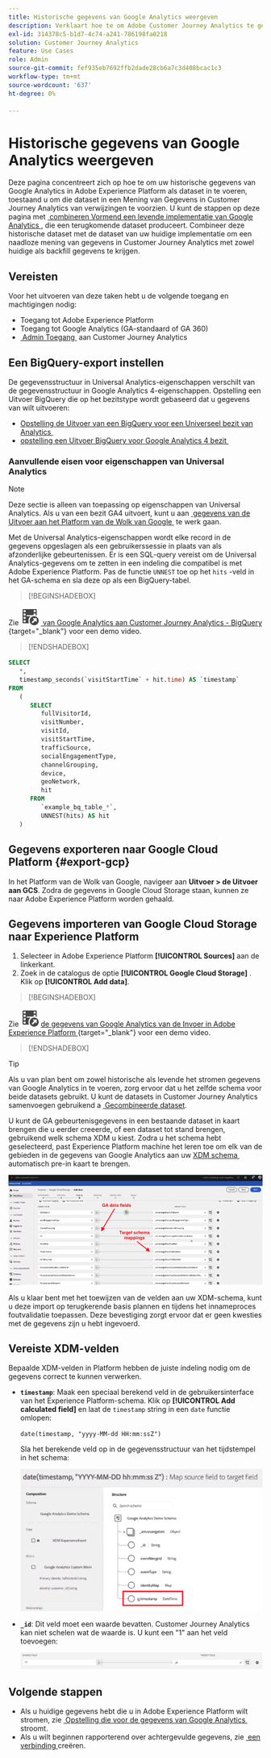 ```yaml
---
title: Historische gegevens van Google Analytics weergeven
description: Verklaart hoe te om Adobe Customer Journey Analytics te gebruiken om uw gegevens van Google Analytics in Adobe Experience Platform op te nemen.
exl-id: 314378c5-b1d7-4c74-a241-786198fa0218
solution: Customer Journey Analytics
feature: Use Cases
role: Admin
source-git-commit: fef935eb7692ffb2dade28cb6a7c3d408bcac1c3
workflow-type: tm+mt
source-wordcount: '637'
ht-degree: 0%

---
```



# Historische gegevens van Google Analytics weergeven

Deze pagina concentreert zich op hoe te om uw historische gegevens van Google Analytics in Adobe Experience Platform als dataset in te voeren, toestaand u om die dataset in een Mening van Gegevens in Customer Journey Analytics van verwijzingen te voorzien. U kunt de stappen op deze pagina met [&#x200B; combineren Vormend een levende implementatie van Google Analytics &#x200B;](streaming.md), die een terugkomende dataset produceert. Combineer deze historische dataset met de dataset van uw huidige implementatie om een naadloze mening van gegevens in Customer Journey Analytics met zowel huidige als backfill gegevens te krijgen.

## Vereisten

Voor het uitvoeren van deze taken hebt u de volgende toegang en machtigingen nodig:

* Toegang tot Adobe Experience Platform
* Toegang tot Google Analytics (GA-standaard of GA 360)
* [&#x200B; Admin Toegang &#x200B;](/help/technotes/access-control.md) aan Customer Journey Analytics

## Een BigQuery-export instellen

De gegevensstructuur in Universal Analytics-eigenschappen verschilt van de gegevensstructuur in Google Analytics 4-eigenschappen. Opstelling een Uitvoer BigQuery die op het bezitstype wordt gebaseerd dat u gegevens van wilt uitvoeren:

* [&#x200B; Opstelling de Uitvoer van een BigQuery voor een Universeel bezit van Analytics &#x200B;](https://support.google.com/analytics/answer/3416092)
* [&#x200B; opstelling een Uitvoer BigQuery voor Google Analytics 4 bezit &#x200B;](https://support.google.com/analytics/answer/9823238)

### Aanvullende eisen voor eigenschappen van Universal Analytics

>[!NOTE]
>
>Deze sectie is alleen van toepassing op eigenschappen van Universal Analytics. Als u van een bezit GA4 uitvoert, kunt u aan [&#x200B; gegevens van de Uitvoer aan het Platform van de Wolk van Google &#x200B;](#export-gcp) te werk gaan.

Met de Universal Analytics-eigenschappen wordt elke record in de gegevens opgeslagen als een gebruikerssessie in plaats van als afzonderlijke gebeurtenissen. Er is een SQL-query vereist om de Universal Analytics-gegevens om te zetten in een indeling die compatibel is met Adobe Experience Platform. Pas de functie `UNNEST` toe op het `hits` -veld in het GA-schema en sla deze op als een BigQuery-tabel.


>[!BEGINSHADEBOX]

Zie ![&#x200B; VideoCheckedOut &#x200B;](/help/assets/icons/VideoCheckedOut.svg) [&#x200B; van Google Analytics aan Customer Journey Analytics - BigQuery &#x200B;](https://video.tv.adobe.com/v/332634?quality=12&learn=on){target="_blank"} voor een demo video.

>[!ENDSHADEBOX]


```sql
SELECT
   *,
   timestamp_seconds(`visitStartTime` + hit.time) AS `timestamp` 
FROM
   (
      SELECT
         fullVisitorId,
         visitNumber,
         visitId,
         visitStartTime,
         trafficSource,
         socialEngagementType,
         channelGrouping,
         device,
         geoNetwork,
         hit 
      FROM
         `example_bq_table_*`,
         UNNEST(hits) AS hit 
   )
```

## Gegevens exporteren naar Google Cloud Platform {#export-gcp}

In het Platform van de Wolk van Google, navigeer aan **Uitvoer > de Uitvoer aan GCS**. Zodra de gegevens in Google Cloud Storage staan, kunnen ze naar Adobe Experience Platform worden gehaald.

## Gegevens importeren van Google Cloud Storage naar Experience Platform

1. Selecteer in Adobe Experience Platform **[!UICONTROL Sources]** aan de linkerkant.
1. Zoek in de catalogus de optie **[!UICONTROL Google Cloud Storage]** . Klik op **[!UICONTROL Add data]**.


>[!BEGINSHADEBOX]

Zie ![&#x200B; VideoCheckedOut &#x200B;](/help/assets/icons/VideoCheckedOut.svg) [&#x200B; de gegevens van Google Analytics van de Invoer in Adobe Experience Platform &#x200B;](https://video.tv.adobe.com/v/3437172?quality=12&learn=on&captions=dut){target="_blank"} voor een demo video.

>[!ENDSHADEBOX]


>[!TIP]
>
>Als u van plan bent om zowel historische als levende het stromen gegevens van Google Analytics in te voeren, zorg ervoor dat u het zelfde schema voor beide datasets gebruikt. U kunt de datasets in Customer Journey Analytics samenvoegen gebruikend a [&#x200B; Gecombineerde dataset &#x200B;](/help/connections/combined-dataset.md).

U kunt de GA gebeurtenisgegevens in een bestaande dataset in kaart brengen die u eerder creeerde, of een dataset tot stand brengen, gebruikend welk schema XDM u kiest. Zodra u het schema hebt geselecteerd, past Experience Platform machine het leren toe om elk van de gebieden in de gegevens van Google Analytics aan uw [&#x200B; XDM schema &#x200B;](https://experienceleague.adobe.com/docs/experience-platform/xdm/home.html?lang=nl-NL#ui) automatisch pre-in kaart te brengen.

![&#x200B; kaart van het Schema die de GA gegevensgebieden en de het schemaafbeeldingen van het Doel benadrukt &#x200B;](../../assets/schema-map.png)

Als u klaar bent met het toewijzen van de velden aan uw XDM-schema, kunt u deze import op terugkerende basis plannen en tijdens het innameproces foutvalidatie toepassen. Deze bevestiging zorgt ervoor dat er geen kwesties met de gegevens zijn u hebt ingevoerd.

## Vereiste XDM-velden

Bepaalde XDM-velden in Platform hebben de juiste indeling nodig om de gegevens correct te kunnen verwerken.

* **`timestamp`**: Maak een speciaal berekend veld in de gebruikersinterface van het Experience Platform-schema. Klik op **[!UICONTROL Add calculated field]** en laat de `timestamp` string in een `date` functie omlopen:

  `date(timestamp, "yyyy-MM-dd HH:mm:ssZ")`

  Sla het berekende veld op in de gegevensstructuur van het tijdstempel in het schema:

  ![&#x200B; Tijdstempel &#x200B;](../../assets/timestamp.png)

* **`_id`**: Dit veld moet een waarde bevatten. Customer Journey Analytics kan niet schelen wat de waarde is. U kunt een &quot;1&quot; aan het veld toevoegen:

  ![&#x200B; identiteitskaart &#x200B;](../../assets/_id.png)

## Volgende stappen

* Als u huidige gegevens hebt die u in Adobe Experience Platform wilt stromen, zie [&#x200B; Opstelling die voor de gegevens van Google Analytics &#x200B;](streaming.md) stroomt.
* Als u wilt beginnen rapporterend over achtergevulde gegevens, zie [&#x200B; een verbinding &#x200B;](/help/connections/create-connection.md) creëren.
